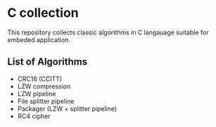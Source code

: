 # C collection

This repository collects classic algorithms in C langauage suitable
for embeded application.

## List of Algorithms

- CRC16 (CCITT)
- LZW compression
- LZW pipeline
- File splitter pipeline
- Packager (LZW + splitter pipeline)
- RC4 cipher
